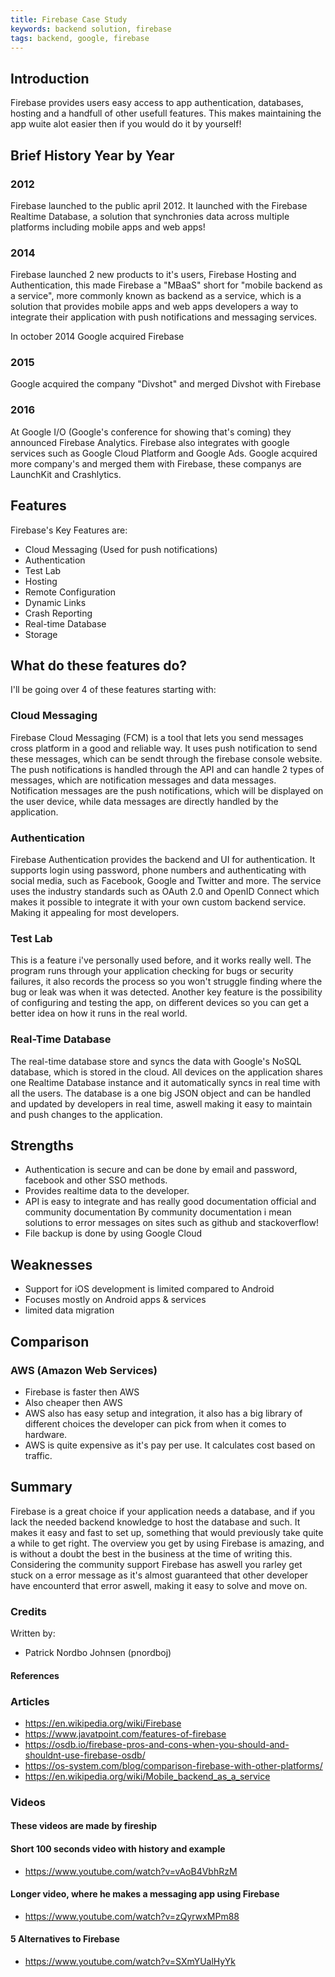 ```yaml
---
title: Firebase Case Study
keywords: backend solution, firebase
tags: backend, google, firebase
---
```


## Introduction

Firebase provides users easy access to app authentication, databases, hosting and a handfull of other usefull features.
This makes maintaining the app wuite alot easier then if you would do it by yourself!

## Brief History Year by Year

### 2012

Firebase launched to the public april 2012.
It launched with the Firebase Realtime Database, a solution that synchronies data across multiple platforms including mobile apps and web apps!

### 2014

Firebase launched 2 new products to it's users, Firebase Hosting and Authentication, this made Firebase a "MBaaS" short for "mobile backend as a service", more commonly known as backend as a service, which is a solution that provides mobile apps and web apps developers a way to integrate their application with push notifications and messaging services.

In october 2014 Google acquired Firebase

### 2015

Google acquired the company "Divshot" and merged Divshot with Firebase

### 2016

At Google I/O (Google's conference for showing that's coming) they announced Firebase Analytics.
Firebase also integrates with google services such as Google Cloud Platform and Google Ads.
Google acquired more company's and merged them with Firebase, these companys are
LaunchKit and Crashlytics.

## Features

Firebase's Key Features are:

- Cloud Messaging (Used for push notifications)
- Authentication
- Test Lab
- Hosting
- Remote Configuration
- Dynamic Links
- Crash Reporting
- Real-time Database
- Storage

## What do these features do?

I'll be going over 4 of these features starting with:

### Cloud Messaging

Firebase Cloud Messaging (FCM) is a tool that lets you send messages cross platform in a good and reliable way.
It uses push notification to send these messages, which can be sendt through the firebase console website.
The push notifications is handled through the API and can handle 2 types of messages, which are notification messages and data messages.
Notification messages are the push notifications, which will be displayed on the user device, while data messages are directly handled by the application.

### Authentication

Firebase Authentication provides the backend and UI for authentication.
It supports login using password, phone numbers and authenticating with social media, such as Facebook, Google and Twitter and more.
The service uses the industry standards such as OAuth 2.0 and OpenID Connect which makes it possible to integrate it with your own custom backend service. Making it appealing for most developers.

### Test Lab

This is a feature i've personally used before, and it works really well.
The program runs through your application checking for bugs or security failures,
it also records the process so you won't struggle finding where the bug or leak was when it was detected.
Another key feature is the possibility of configuring and testing the app,
on different devices so you can get a better idea on how it runs in the real world.

### Real-Time Database

The real-time database store and syncs the data with Google's NoSQL database, which is stored in the cloud.
All devices on the application shares one Realtime Database instance and it automatically syncs in real time with all the users.
The database is a one big JSON object and can be handled and updated by developers in real time,
aswell making it easy to maintain and push changes to the application.

## Strengths

- Authentication is secure and can be done by email and password, facebook and other SSO methods.
- Provides realtime data to the developer.
- API is easy to integrate and has really good documentation official and community documentation
  By community documentation i mean solutions to error messages on sites such as github and stackoverflow!
- File backup is done by using Google Cloud

## Weaknesses

- Support for iOS development is limited compared to Android
- Focuses mostly on Android apps & services
- limited data migration

## Comparison

### AWS (Amazon Web Services)

- Firebase is faster then AWS
- Also cheaper then AWS
- AWS also has easy setup and integration, it also has a big library of different choices the developer can pick from when it comes to hardware.
- AWS is quite expensive as it's pay per use. It calculates cost based on traffic.

## Summary

Firebase is a great choice if your application needs a database, and if you lack the needed backend knowledge to host the database and such.
It makes it easy and fast to set up, something that would previously take quite a while to get right.
The overview you get by using Firebase is amazing, and is without a doubt the best in the business at the time of writing this.
Considering the community support Firebase has aswell you rarley get stuck on a error message as it's almost guaranteed that other developer
have encounterd that error aswell, making it easy to solve and move on.

### Credits

Written by:

- Patrick Nordbo Johnsen (pnordboj)

#### References

### Articles

- https://en.wikipedia.org/wiki/Firebase
- https://www.javatpoint.com/features-of-firebase
- https://osdb.io/firebase-pros-and-cons-when-you-should-and-shouldnt-use-firebase-osdb/
- https://os-system.com/blog/comparison-firebase-with-other-platforms/
- https://en.wikipedia.org/wiki/Mobile_backend_as_a_service

### Videos

#### These videos are made by fireship

#### Short 100 seconds video with history and example

- https://www.youtube.com/watch?v=vAoB4VbhRzM

#### Longer video, where he makes a messaging app using Firebase

- https://www.youtube.com/watch?v=zQyrwxMPm88

#### 5 Alternatives to Firebase

- https://www.youtube.com/watch?v=SXmYUalHyYk
